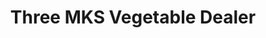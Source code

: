 ---
title: "Three MKS Vegetable Dealer"
url: /la-trinidad/three-mks-vegetable-dealer/
shop: greengrocer
---